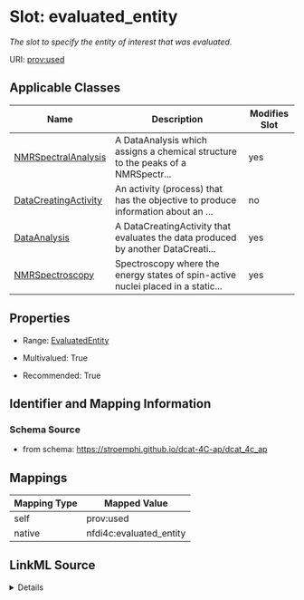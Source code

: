 

# Slot: evaluated_entity


_The slot to specify the entity of interest that was evaluated._





URI: [prov:used](http://www.w3.org/ns/prov#used)



<!-- no inheritance hierarchy -->





## Applicable Classes

| Name | Description | Modifies Slot |
| --- | --- | --- |
| [NMRSpectralAnalysis](NMRSpectralAnalysis.md) | A DataAnalysis which assigns a chemical structure to the peaks of a NMRSpectr... |  yes  |
| [DataCreatingActivity](DataCreatingActivity.md) | An activity (process) that has the objective to produce information about an ... |  no  |
| [DataAnalysis](DataAnalysis.md) | A DataCreatingActivity that evaluates the data produced by another DataCreati... |  yes  |
| [NMRSpectroscopy](NMRSpectroscopy.md) | Spectroscopy where the energy states of spin-active nuclei placed in a static... |  yes  |







## Properties

* Range: [EvaluatedEntity](EvaluatedEntity.md)

* Multivalued: True

* Recommended: True





## Identifier and Mapping Information







### Schema Source


* from schema: https://stroemphi.github.io/dcat-4C-ap/dcat_4c_ap




## Mappings

| Mapping Type | Mapped Value |
| ---  | ---  |
| self | prov:used |
| native | nfdi4c:evaluated_entity |




## LinkML Source

<details>
```yaml
name: evaluated_entity
description: The slot to specify the entity of interest that was evaluated.
from_schema: https://stroemphi.github.io/dcat-4C-ap/dcat_4c_ap
rank: 1000
slot_uri: prov:used
alias: evaluated_entity
domain_of:
- DataCreatingActivity
range: EvaluatedEntity
recommended: true
multivalued: true
inlined: true
inlined_as_list: true

```
</details>